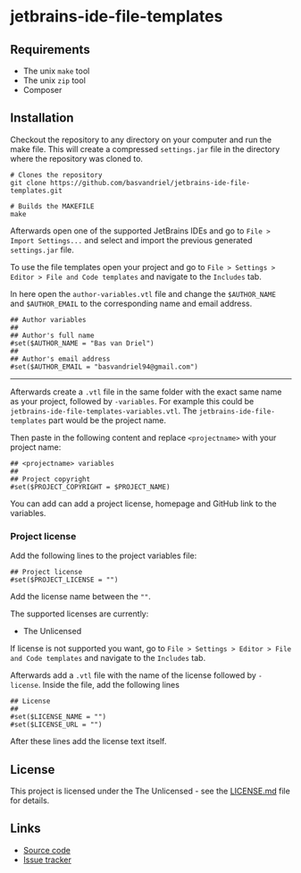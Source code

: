 # jetbrains-ide-file-templates


## Requirements

* The unix `make` tool
* The unix `zip` tool
* Composer

## Installation
Checkout the repository to any directory on your computer and run the make file.
This will create a compressed `settings.jar` file in the directory where the repository was cloned to.

```shell
# Clones the repository
git clone https://github.com/basvandriel/jetbrains-ide-file-templates.git

# Builds the MAKEFILE
make
```

Afterwards open one of the supported JetBrains IDEs
and go to `File > Import Settings...` and select and import the previous generated `settings.jar` file.

To use the file templates open your project and
go to `File > Settings > Editor > File and Code templates` and navigate to the `Includes` tab.
 
In here open the `author-variables.vtl` file and change the
`$AUTHOR_NAME` and `$AUTHOR_EMAIL` to the corresponding name and email address.

```shell
## Author variables
##
## Author's full name
#set($AUTHOR_NAME = "Bas van Driel")
##
## Author's email address
#set($AUTHOR_EMAIL = "basvandriel94@gmail.com")
```
---

Afterwards create a `.vtl` file in the same folder with the exact same name as your project, followed by `-variables`. 
For example this could be `jetbrains-ide-file-templates-variables.vtl`. The `jetbrains-ide-file-templates` part would be the project name.

Then paste in the following content and replace `<projectname>` with your project name:

```shell
## <projectname> variables
##
## Project copyright
#set($PROJECT_COPYRIGHT = $PROJECT_NAME)
```

You can add can add a project license, homepage and GitHub link to the variables.

### Project license
Add the following lines to the project variables file:
```shell
## Project license
#set($PROJECT_LICENSE = "")
```
Add the license name between the `""`.
 
The supported licenses are currently:
* The Unlicensed

If license is not supported you want, go to `File > Settings > Editor > File and Code templates`
and navigate to the `Includes` tab. 

Afterwards add a `.vtl` file with the name of the license followed by `-license`. Inside the file, add the following lines
```
## License
## 
#set($LICENSE_NAME = "")
#set($LICENSE_URL = "")
```

After these lines add the license text itself.
## License

This project is licensed under the The Unlicensed - see the [LICENSE.md](LICENSE.md) file for details.

## Links
* [Source code](https://github.com/basvandriel/jetbrains-ide-file-templates)
* [Issue tracker](https://github.com/basvandriel/jetbrains-ide-file-templates/issues)
